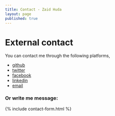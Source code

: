 ```yaml
---
title: Contact - Zaid Huda
layout: page
published: true
---
```


# External contact

You can contact me through the following platforms,

 - [github](https://github.com/hudadiaz)
 - [twitter](https://twitter.com/hudadiaz)
 - [facebook](https://www.facebook.com/zaidhuda)
 - [linkedin](https://www.linkedin.com/in/zaid-huda)
 - [email](mailto:hudadiaz@gmail.com)

### Or write me message:

{% include contact-form.html %}
